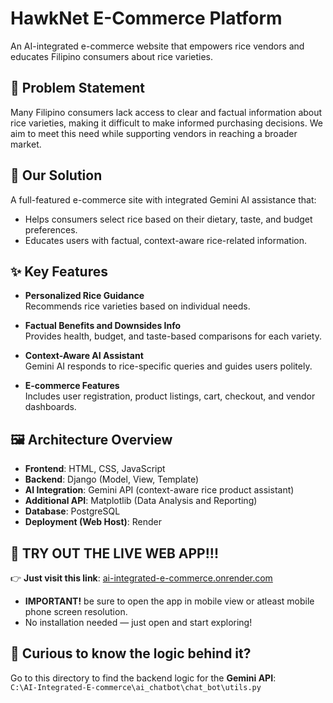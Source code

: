 # HawkNet E-Commerce Platform

An AI-integrated e-commerce website that empowers rice vendors and educates Filipino consumers about rice varieties.

## 🧠 Problem Statement

Many Filipino consumers lack access to clear and factual information about rice varieties, making it difficult to make informed purchasing decisions. We aim to meet this need while supporting vendors in reaching a broader market.

## 🎯 Our Solution

A full-featured e-commerce site with integrated Gemini AI assistance that:
- Helps consumers select rice based on their dietary, taste, and budget preferences.
- Educates users with factual, context-aware rice-related information.

## ✨ Key Features

- **Personalized Rice Guidance**  
  Recommends rice varieties based on individual needs.

- **Factual Benefits and Downsides Info**  
  Provides health, budget, and taste-based comparisons for each variety.

- **Context-Aware AI Assistant**  
  Gemini AI responds to rice-specific queries and guides users politely.

- **E-commerce Features**  
  Includes user registration, product listings, cart, checkout, and vendor dashboards.

## 🖼️ Architecture Overview

- **Frontend**: HTML, CSS, JavaScript
- **Backend**: Django (Model, View, Template)
- **AI Integration**: Gemini API (context-aware rice product assistant)
- **Additional API**: Matplotlib (Data Analysis and Reporting)
- **Database**: PostgreSQL
- **Deployment (Web Host)**: Render

## 🔗 TRY OUT THE LIVE WEB APP!!!

👉 **Just visit this link**: [ai-integrated-e-commerce.onrender.com](https://ai-integrated-e-commerce.onrender.com/)
- **IMPORTANT!** be sure to open the app in mobile view or atleast mobile phone screen resolution.
- No installation needed — just open and start exploring!

## 🧠 Curious to know the logic behind it?

Go to this directory to find the backend logic for the **Gemini API**:  
`C:\AI-Integrated-E-commerce\ai_chatbot\chat_bot\utils.py`